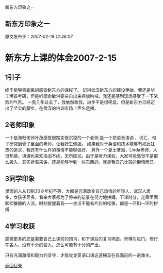 新东方印象之一
## 新东方印象之一

 原文发布于：*2007-02-18 12:46:07*

# 新东方上课的体会2007-2-15

## 1引子

终于能够零距离的感受新东方的课程了。 记得武汉新东方的建设伊始，我还是华工埋首考研，但是听闻俞敏洪要亲自出来摇旗呐喊，我还是感到现场感受了一下浓烈的气氛。 一晃几年过去了，我依然故我，进步不是很明显，但是新东方已经迈出了坚实的脚步。在武汉的培训市场上声名远播。  

## 2老师印象

一个是海归老师叶茂感觉很踏实很沉稳的一个老师,是一个把语音语调 、词汇、句子研究到骨子里面的老师，让我好生佩服。  如果我对于英语和技术能够有如此狂热的追求，我还有什么样的事情不能够做好。 另外一个是土著派，Linda老师，人很热情，讲课也喜欢滔滔不绝，无所顾忌。由于是听力课程，大家可能感觉不是那么投入。其实折衷来讲，还是能够学到一些东西的。就是我自己比较的懒惰而已。

 

## 3同学印象

里面的人从13到30岁年纪不等，大都是充满改变自己热情的年轻人，武汉人居多，女孩子居多。看来大家都为了将来的前景在努力地拼搏。下课时分，走廊里面熙熙攘攘的人流，时刻提醒着我&#8213;&#8213;生活不能有片刻的松懈，都是一环扣一环的拼搏   

## 4学习收获

感觉更多的还是需要自己上课前的预习，和下课后的复习巩固。师傅引进门，修行在各人。没有十分的投入，怎么可能有十分的产出。

只有充满激情和毅力的坚守，才能攻克英语口语这道横亘在我面前的一道难关。

 

 

 

 

 

[返回目录](index.html)
